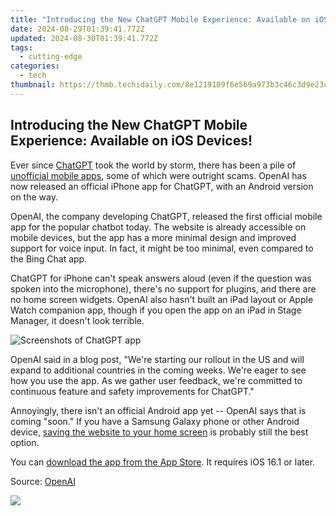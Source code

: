 ```yaml
---
title: "Introducing the New ChatGPT Mobile Experience: Available on iOS Devices!"
date: 2024-08-29T01:39:41.772Z
updated: 2024-08-30T01:39:41.772Z
tags:
  - cutting-edge
categories:
  - tech
thumbnail: https://thmb.techidaily.com/8e1219109f6e569a973b3c46c3d9e23c1f4eabc6e42aa2cadb4595040f5c4520.jpg
---
```


## Introducing the New ChatGPT Mobile Experience: Available on iOS Devices!

Ever since [ChatGPT](https://smart-video-editing.techidaily.com/new-how-to-find-free-sites-for-sound-effect-and-add-them-in-final-cut-pro-for-2024/) took the world by storm, there has been a pile of [unofficial mobile apps](https://win11-tips.techidaily.com/how-to-use-apple-maps-on-a-windows-pc/), some of which were outright scams. OpenAI has now released an official iPhone app for ChatGPT, with an Android version on the way.

 OpenAI, the company developing ChatGPT, released the first official mobile app for the popular chatbot today. The website is already accessible on mobile devices, but the app has a more minimal design and improved support for voice input. In fact, it might be too minimal, even compared to the Bing Chat app.

 ChatGPT for iPhone can't speak answers aloud (even if the question was spoken into the microphone), there's no support for plugins, and there are no home screen widgets. OpenAI also hasn't built an iPad layout or Apple Watch companion app, though if you open the app on an iPad in Stage Manager, it doesn't look terrible.

![Screenshots of ChatGPT app](https://static1.howtogeekimages.com/wordpress/wp-content/uploads/2023/05/Image-1.jpeg) 

 OpenAI said in a blog post, "We're starting our rollout in the US and will expand to additional countries in the coming weeks. We're eager to see how you use the app. As we gather user feedback, we're committed to continuous feature and safety improvements for ChatGPT."

 Annoyingly, there isn't an official Android app yet -- OpenAI says that is coming "soon." If you have a Samsung Galaxy phone or other Android device, [saving the website to your home screen](https://win11-tips.techidaily.com/how-to-use-apple-maps-on-a-windows-pc/) is probably still the best option.

 You can [download the app from the App Store](https://apps.apple.com/app/openai-chatgpt/id6448311069). It requires iOS 16.1 or later.

 Source: [OpenAI](https://openai.com/blog/introducing-the-chatgpt-app-for-ios)

<ins class="adsbygoogle"
     style="display:block"
     data-ad-format="autorelaxed"
     data-ad-client="ca-pub-7571918770474297"
     data-ad-slot="1223367746"></ins>



<ins class="adsbygoogle"
     style="display:block"
     data-ad-client="ca-pub-7571918770474297"
     data-ad-slot="8358498916"
     data-ad-format="auto"
     data-full-width-responsive="true"></ins>



<!-- affiliate ads begin -->
<a href="https://shop.incomedia.eu/order/checkout.php?PRODS=39655089&QTY=1&AFFILIATE=108875&CART=1"><img src="https://incomedia.eu/files/images/affiliates/wa/01_WA_728x90.jpg" border="0"></a>
<!-- affiliate ads end -->